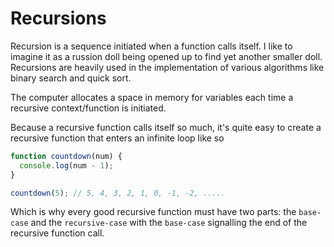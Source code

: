 # Recursions

Recursion is a sequence initiated when a function calls itself. I like to imagine it as a russion doll being opened up to find yet another smaller doll. Recursions are heavily used in the implementation of various algorithms like binary search and quick sort.

The computer allocates a space in memory for variables each time a recursive context/function is initiated.

Because a recursive function calls itself so much, it's quite easy to create a recursive function that enters an infinite loop like so

```javascript
function countdown(num) {
  console.log(num - 1);
}

countdown(5); // 5, 4, 3, 2, 1, 0, -1, -2, .....
```

Which is why every good recursive function must have two parts: the `base-case` and the `recursive-case` with the `base-case` signalling the end of the recursive function call.
